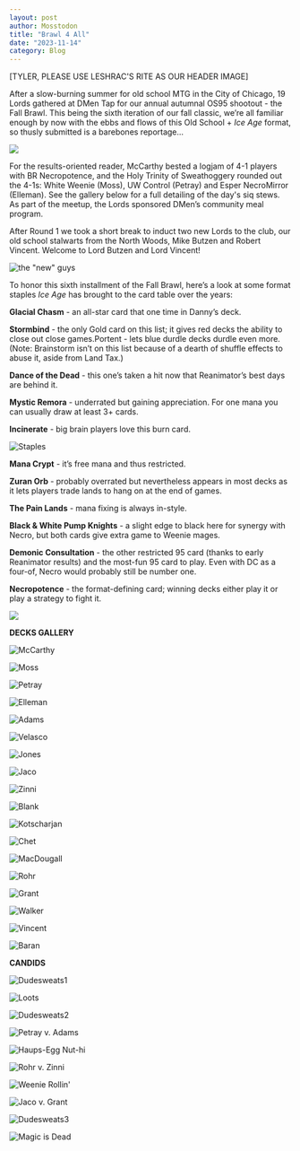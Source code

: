 ```yaml
---
layout: post
author: Mosstodon
title: "Brawl 4 All"
date: "2023-11-14"
category: Blog
---
```


[TYLER, PLEASE USE LESHRAC'S RITE AS OUR HEADER IMAGE]

After a slow-burning summer for old school MTG in the City of Chicago, 19 Lords gathered at DMen Tap for our annual autumnal OS95 shootout - the Fall Brawl. This being the sixth iteration of our fall classic, we’re all familiar enough by now with the ebbs and flows of this Old School + _Ice Age_ format, so thusly submitted is a barebones reportage...

![](assets/images/fallbrawl6/fb6.jpeg)

For the results-oriented reader, McCarthy bested a logjam of 4-1 players with BR Necropotence, and the Holy Trinity of Sweathoggery rounded out the 4-1s: White Weenie (Moss), UW Control (Petray) and Esper NecroMirror (Elleman). See the gallery below for a full detailing of the day's siq stews. As part of the meetup, the Lords sponsored DMen’s community meal program.

After Round 1 we took a short break to induct two new Lords to the club, our old school stalwarts from the North Woods, Mike Butzen and Robert Vincent. Welcome to Lord Butzen and Lord Vincent!

![the "new" guys](/assets/images/fallbrawl6/newlords.jpg)

To honor this sixth installment of the Fall Brawl, here’s a look at some format staples _Ice Age_ has brought to the card table over the years:

**Glacial Chasm** - an all-star card that one time in Danny’s deck.

**Stormbind** - the only Gold card on this list; it gives red decks the ability to close out close games.Portent - lets blue durdle decks durdle even more. (Note: Brainstorm isn’t on this list because of a dearth of shuffle effects to abuse it, aside from Land Tax.) 

**Dance of the Dead** - this one’s taken a hit now that Reanimator’s best days are behind it.

**Mystic Remora** - underrated but gaining appreciation. For one mana you can usually draw at least 3+ cards.

**Incinerate** - big brain players love this burn card.

![Staples](/assets/images/fallbrawl6/staples.jpg)
   
**Mana Crypt** - it’s free mana and thus restricted.

**Zuran Orb** - probably overrated but nevertheless appears in most decks as it lets players trade lands to hang on at the end of games.

**The Pain Lands** - mana fixing is always in-style.

**Black & White Pump Knights** - a slight edge to black here for synergy with Necro, but both cards give extra game to Weenie mages.

**Demonic Consultation** - the other restricted 95 card (thanks to early Reanimator results) and the most-fun 95 card to play. Even with DC as a four-of, Necro would probably still be number one.

**Necropotence** - the format-defining card; winning decks either play it or play a strategy to fight it.

![](/assets/images/fallbrawl6/standings.jpg)

**DECKS GALLERY**

![McCarthy](/assets/images/fallbrawl6/fallbrawl6decklists/01mccarthy.jpg)

![Moss](/assets/images/fallbrawl6/fallbrawl6decklists/02moss.jpg)

![Petray](/assets/images/fallbrawl6/fallbrawl6decklists/03petray.jpg)

![Elleman](/assets/images/fallbrawl6/fallbrawl6decklists/04elleman.jpg)

![Adams](/assets/images/fallbrawl6/fallbrawl6decklists/05adams.jpg)

![Velasco](/assets/images/fallbrawl6/fallbrawl6decklists/06velasco.jpg)

![Jones](/assets/images/fallbrawl6/fallbrawl6decklists/07jones.jpg)

![Jaco](/assets/images/fallbrawl6/fallbrawl6decklists/08jaco.jpg)

![Zinni](/assets/images/fallbrawl6/fallbrawl6decklists/09zinni.jpg/)

![Blank](/assets/images/fallbrawl6/fallbrawl6decklists/10blank.jpg/)

![Kotscharjan](/assets/images/fallbrawl6/fallbrawl6decklists/11kotscharjan.jpg/)

![Chet](/assets/images/fallbrawl6/fallbrawl6decklists/12chet.jpg/)

![MacDougall](/assets/images/fallbrawl6/fallbrawl6decklists/13macdougall.jpg/)

![Rohr](/assets/images/fallbrawl6/fallbrawl6decklists/14rohr.jpg/)

![Grant](/assets/images/fallbrawl6/fallbrawl6decklists/15grant.jpg/)

![Walker](/assets/images/fallbrawl6/fallbrawl6decklists/16walker.jpg/)

![Vincent](/assets/images/fallbrawl6/fallbrawl6decklists/18vincent.JPG/)

![Baran](/assets/images/fallbrawl6/fallbrawl6decklists/19baran.JPG/)

**CANDIDS**

![Dudesweats1](/assets/images/fallbrawl6/dudes1.jpg/)

![Loots](/assets/images/fallbrawl6/loots.jpg)

![Dudesweats2](/assets/images/fallbrawl6/dudes2.jpg/)

![Petray v. Adams](/assets/images/fallbrawl6/petrayadams.jpg/)

![Haups-Egg Nut-hi](/assets/images/fallbrawl6/haups.jpg/)

![Rohr v. Zinni](/assets/images/fallbrawl6/rohrzinni.jpg/)

![Weenie Rollin'](/assets/images/fallbrawl6/weenie.jpg/)

![Jaco v. Grant](/assets/images/fallbrawl6/jacogrant.jpg/)

![Dudesweats3](/assets/images/fallbrawl6/pregame.jpg/)

![Magic is Dead](/assets/images/fallbrawl6/magicisdead.jpg/)
